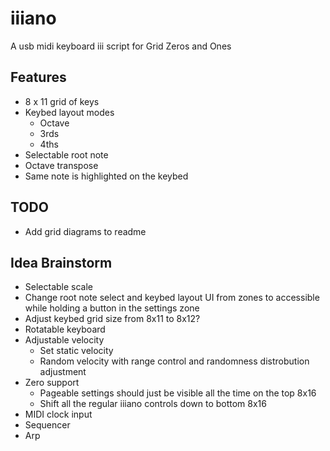# iiiano

A usb midi keyboard iii script for Grid Zeros and Ones

## Features

- 8 x 11 grid of keys
- Keybed layout modes
  - Octave
  - 3rds
  - 4ths
- Selectable root note
- Octave transpose
- Same note is highlighted on the keybed

## TODO

- Add grid diagrams to readme

## Idea Brainstorm

- Selectable scale
- Change root note select and keybed layout UI from zones to accessible while holding a button in the settings zone
- Adjust keybed grid size from 8x11 to 8x12?
- Rotatable keyboard
- Adjustable velocity
  - Set static velocity
  - Random velocity with range control and randomness distrobution adjustment
- Zero support
  - Pageable settings should just be visible all the time on the top 8x16
  - Shift all the regular iiiano controls down to bottom 8x16
- MIDI clock input
- Sequencer
- Arp

